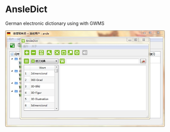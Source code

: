 # AnsleDict
German electronic dictionary using with GWMS

<p align="center">
  <img src="https://github.com/ansleliu/AnsleDict/blob/master/DWD.jpg" />
</p>
